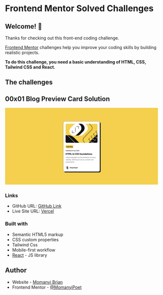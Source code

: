 # Frontend Mentor Solved Challenges

## Welcome! 👋

Thanks for checking out this front-end coding challenge.

[Frontend Mentor](https://www.frontendmentor.io) challenges help you improve your coding skills by building realistic projects.

**To do this challenge, you need a basic understanding of HTML, CSS, Tailwind CSS and React.**

## The challenges

## 00x01 Blog Preview Card Solution

![Alt text](0x00-assets/images/Card.png)

### Links

- GitHub URL: [GitHub Link](https://github.com/MomanyiPoet/Frontend_Mentor_Solutions/tree/main/0x01-blog-preview-card)
- Live Site URL: [Vercel](https://blog-preview-card-omega-mocha.vercel.app/)

### Built with

- Semantic HTML5 markup
- CSS custom properties
- Tailwind Css
- Mobile-first workflow
- [React](https://reactjs.org/) - JS library


## Author

- Website - [Momanyi Brian](https://momanyi-brian-portfolio.vercel.app)
- Frontend Mentor - [@MomanyiPoet](https://www.frontendmentor.io/profile/MomanyiPoet)

